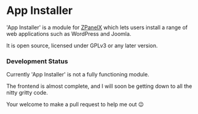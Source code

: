 App Installer
=============

'App Installer' is a module for [ZPanelX](http://www.zpanelcp.com/) which lets users install a range of web applications such as WordPress and Joomla.

It is open source, licensed under GPLv3 or any later version.

### Development Status

Currently 'App Installer' is not a fully functioning module.

The frontend is almost complete, and I will soon be getting down to all the nitty gritty code.

Your welcome to make a pull request to help me out :wink:
